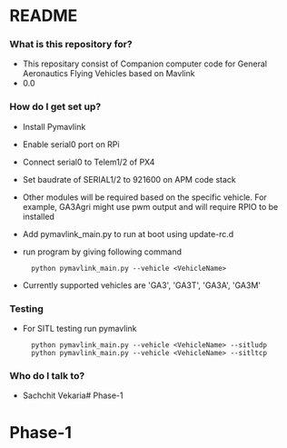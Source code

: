# README #


### What is this repository for? ###

* This repositary consist of Companion computer code for General Aeronautics Flying Vehicles based on Mavlink 
* 0.0

### How do I get set up? ###

* Install Pymavlink
* Enable serial0 port on RPi
* Connect serial0 to Telem1/2 of PX4
* Set baudrate of SERIAL1/2 to 921600 on APM code stack
* Other modules will be required based on the specific vehicle. For example, GA3Agri might use pwm output and will require RPIO to be installed

* Add pymavlink_main.py to run at boot using update-rc.d

* run program by giving following command

		python pymavlink_main.py --vehicle <VehicleName>

* Currently supported vehicles are 'GA3', 'GA3T', 'GA3A', 'GA3M'

### Testing ###
* For SITL testing run pymavlink

		python pymavlink_main.py --vehicle <VehicleName> --sitludp
		python pymavlink_main.py --vehicle <VehicleName> --sitltcp

### Who do I talk to? ###

* Sachchit Vekaria# Phase-1
# Phase-1
